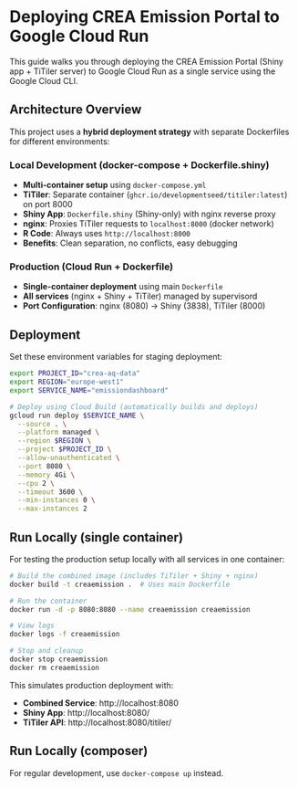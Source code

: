 # Deploying CREA Emission Portal to Google Cloud Run

This guide walks you through deploying the CREA Emission Portal (Shiny app + TiTiler server) to Google Cloud Run as a single service using the Google Cloud CLI.


## Architecture Overview

This project uses a **hybrid deployment strategy** with separate Dockerfiles for different environments:

### Local Development (docker-compose + Dockerfile.shiny)
- **Multi-container setup** using `docker-compose.yml`
- **TiTiler**: Separate container (`ghcr.io/developmentseed/titiler:latest`) on port 8000
- **Shiny App**: `Dockerfile.shiny` (Shiny-only) with nginx reverse proxy
- **nginx**: Proxies TiTiler requests to `localhost:8000` (docker network)
- **R Code**: Always uses `http://localhost:8000`
- **Benefits**: Clean separation, no conflicts, easy debugging

### Production (Cloud Run + Dockerfile)
- **Single-container deployment** using main `Dockerfile`
- **All services** (nginx + Shiny + TiTiler) managed by supervisord
- **Port Configuration**: nginx (8080) → Shiny (3838), TiTiler (8000)


## Deployment

Set these environment variables for staging deployment:

```bash
export PROJECT_ID="crea-aq-data"
export REGION="europe-west1"
export SERVICE_NAME="emissiondashboard"

# Deploy using Cloud Build (automatically builds and deploys)
gcloud run deploy $SERVICE_NAME \
  --source . \
  --platform managed \
  --region $REGION \
  --project $PROJECT_ID \
  --allow-unauthenticated \
  --port 8080 \
  --memory 4Gi \
  --cpu 2 \
  --timeout 3600 \
  --min-instances 0 \
  --max-instances 2
```


## Run Locally (single container)

For testing the production setup locally with all services in one container:

```bash
# Build the combined image (includes TiTiler + Shiny + nginx)
docker build -t creaemission .  # Uses main Dockerfile

# Run the container
docker run -d -p 8080:8080 --name creaemission creaemission

# View logs
docker logs -f creaemission

# Stop and cleanup
docker stop creaemission
docker rm creaemission
```
This simulates production deployment with:
- **Combined Service**: http://localhost:8080
- **Shiny App**: http://localhost:8080/
- **TiTiler API**: http://localhost:8080/titiler/

## Run Locally (composer)
For regular development, use `docker-compose up` instead.
